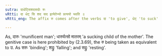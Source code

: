 ```yaml
---
sutra: दाधेट्सिशदसदोः रुः
vRtti: दा धेट् सि शद सद इत्येतेभ्यो प्रत्ययो भवति ॥
vRtti_eng: The affix रु comes after the verbs दा 'to give', धेट् 'to suck', सि 'to bind', शद 'to fall' and सद 'to sit'.

---
```

As, दारुः 'munificent man'; धारुर्वत्सो मातरम् 'a sucking child of the mother'. The genitive case is here prohibited by (2.3.69), the रु being taken as equivalent to उ. As सरुः 'binding'; शद्रुः 'falling'; and सद्रुः 'resting'.